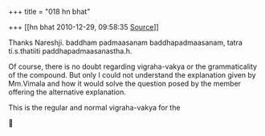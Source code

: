 +++
title = "018 hn bhat"

+++
[[hn bhat	2010-12-29, 09:58:35 [Source](https://groups.google.com/g/samskrita/c/DeBhdtr-xcg)]]



Thanks Nareshji. baddham padmaasanam baddhapadmaasanam, tatra ti.s.thatiiti paddhapadmaasanastha.h.

  

Of course, there is no doubt regarding vigraha-vakya or the grammaticality of the compound. But only I could not understand the explanation given by Mm.Vimala and how it would solve the question posed by the member offering the alternative explanation.

  

This is the regular and normal vigraha-vakya for the



